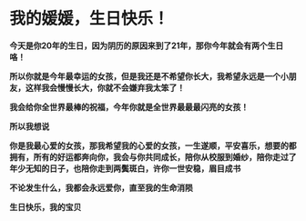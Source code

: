 # 我的媛媛，生日快乐！
**今天是你20年的生日，因为阴历的原因来到了21年，那你今年就会有两个生日咯！**

**所以你就是今年最幸运的女孩，但是我还是不希望你长大，我希望永远是一个小朋友，这样我会慢慢长大，你就不会嫌弃我太笨了！**

**我会给你全世界最棒的祝福，今年你就是全世界最最最闪亮的女孩！**

**所以我想说**

**你是我最心爱的女孩，那我希望我的心爱的女孩，一生遂顺，平安喜乐，想要的都拥有，所有的好运都奔向你，我会与你共同成长，陪你从校服到婚纱，陪你走过了年少无知的日子，也陪你走到两鬓斑白，许你一世安稳，眉目成书**

**不论发生什么，我都会永远爱你，直至我的生命消陨**

**生日快乐，我的宝贝**